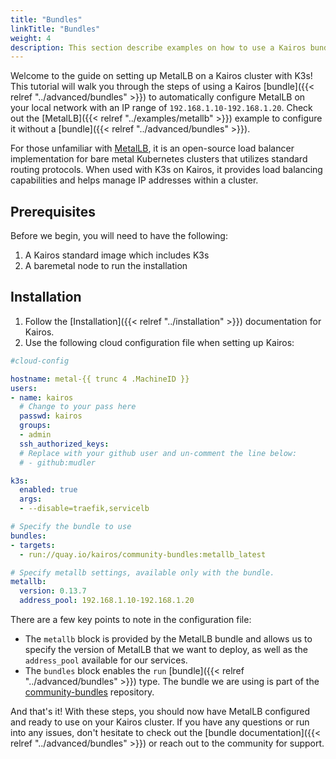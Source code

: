 ```yaml
---
title: "Bundles"
linkTitle: "Bundles"
weight: 4
description: This section describe examples on how to use a Kairos bundle to deploy MetalLB on top of K3s
---
```


Welcome to the guide on setting up MetalLB on a Kairos cluster with K3s! This tutorial will walk you through the steps of using a Kairos [bundle]({{< relref "../advanced/bundles" >}}) to automatically configure MetalLB on your local network with an IP range of `192.168.1.10-192.168.1.20`. Check out the [MetalLB]({{< relref "../examples/metallb" >}}) example to configure it without a [bundle]({{< relref "../advanced/bundles" >}}).

For those unfamiliar with [MetalLB](https://metallb.universe.tf/), it is an open-source load balancer implementation for bare metal Kubernetes clusters that utilizes standard routing protocols. When used with K3s on Kairos, it provides load balancing capabilities and helps manage IP addresses within a cluster. 


## Prerequisites

Before we begin, you will need to have the following:

1. A Kairos standard image which includes K3s
1. A baremetal node to run the installation

## Installation

1. Follow the [Installation]({{< relref "../installation" >}}) documentation for Kairos.
1. Use the following cloud configuration file when setting up Kairos:

```yaml
#cloud-config

hostname: metal-{{ trunc 4 .MachineID }}
users:
- name: kairos
  # Change to your pass here
  passwd: kairos
  groups:
  - admin
  ssh_authorized_keys:
  # Replace with your github user and un-comment the line below:
  # - github:mudler

k3s:
  enabled: true
  args:
  - --disable=traefik,servicelb

# Specify the bundle to use
bundles:
- targets:
  - run://quay.io/kairos/community-bundles:metallb_latest

# Specify metallb settings, available only with the bundle.
metallb:
  version: 0.13.7
  address_pool: 192.168.1.10-192.168.1.20
```

There are a few key points to note in the configuration file:

- The `metallb` block is provided by the MetalLB bundle and allows us to specify the version of MetalLB that we want to deploy, as well as the `address_pool` available for our services.
- The `bundles` block enables the `run` [bundle]({{< relref "../advanced/bundles" >}}) type. The bundle we are using is part of the [community-bundles](https://github.com/kairos-io/community-bundles) repository.

And that's it! With these steps, you should now have MetalLB configured and ready to use on your Kairos cluster. If you have any questions or run into any issues, don't hesitate to check out the [bundle documentation]({{< relref "../advanced/bundles" >}}) or reach out to the community for support.
